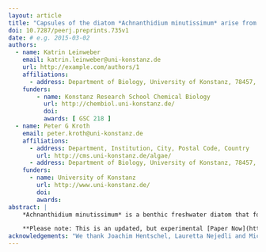 ```yaml
---
layout: article
title: "Capsules of the diatom *Achnanthidium minutissimum* arise from fibrillar precursors and foster attachment of bacteria"
doi: 10.7287/peerj.preprints.735v1
date: # e.g. 2015-03-02
authors:
  - name: Katrin Leinweber
    email: katrin.leinweber@uni-konstanz.de
    url: http://example.com/authors/1
    affiliations:
      - address: Department of Biology, University of Konstanz, 78457, Germany
    funders:
        - name: Konstanz Research School Chemical Biology
          url: http://chembiol.uni-konstanz.de/
          doi:
          awards: [ GSC 218 ]
  - name: Peter G Kroth
    email: peter.kroth@uni-konstanz.de
    affiliations:
      - address: Department, Institution, City, Postal Code, Country
        url: http://cms.uni-konstanz.de/algae/
      - address: Department of Biology, University of Konstanz, 78457, Germany
    funders:
      - name: University of Konstanz
        url: http://www.uni-konstanz.de/
        doi:
        awards:
abstract: |
    *Achnanthidium minutissimum* is a benthic freshwater diatom that forms biofilms on submerged surfaces in aquatic environments. Within these biofilms, *A. minutissimum* cells produce extracellular structures which facilitate substrate adhesion, such as stalks and capsules. Both consist of extracellular polymeric substance (EPS), but the microstructure and development stages of the capsules are so far unknown, despite a number of hypotheses about their function, including attachment and protection. We coupled scanning electron microscopy (SEM) to bright-field microscopy (BFM) and found that *A. minutissimum* capsules mostly possess an unstructured surface. However, capsule material that was mechanically stressed by being stretched between or around cells displayed fibrillar substructures. Fibrils were also found on the frustules of non-encapsulated cells, implicating that *A. minutissimum* capsules may develop from fibrillar precursors. Energy-dispersive X-ray (EDX) spectroscopy revealed that the capsule material doesn't contain silicon, distinguishing it from the frustule material. We furthermore show that bacteria preferentially attach to capsules, instead of non-encapsulated *A. minutissimum* cells, which supports the idea that capsules mediate diatom-bacteria interactions.

    **Please note: This is an updated, but experimental [Paper Now](https://github.com/PeerJ/paper-now) version of [this pre-print article](https://peerj.com/preprints/735/). No guarantees are given for the completeness of this experimental version.**
acknowledgements: "We thank Joachim Hentschel, Lauretta Nejedli and Michael Laumann of the [Electron Microscopy Center of the University of Konstanz](http://cms.uni-konstanz.de/biologie/gremien-einrichtungen/em-service/emc/home/) for sample preparation, SEM and EDX device operations, and insightful discussions, as well as Ansgar Gruber and Carolina Rio Bartulos for helpful ideas and suggestions. Our gratitude also belongs to two anonymous reviewers whose valuable suggestions improved this manuscript greatly."
---
```

